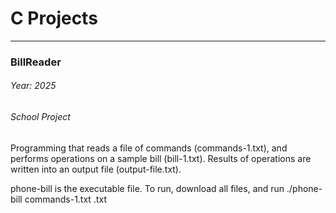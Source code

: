 # C Projects  

-----------------------

### BillReader
###### Year: 2025
###### School Project

Programming that reads a file of commands (commands-1.txt), and performs operations on a sample bill (bill-1.txt). Results of operations are written into an output file (output-file.txt).  

phone-bill is the executable file. To run, download all files, and run ./phone-bill commands-1.txt <output file name>.txt
